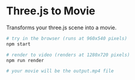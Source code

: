 # Three.js to Movie

Transforms your three.js scene into a movie.

```bash
# try in the browser (runs at 960x540 pixels)
npm start

# render to video (renders at 1280x720 pixels)
npm run render

# your movie will be the output.mp4 file
```
